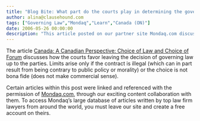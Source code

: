 ```yaml
---
title: "Blog Bite: What part do the courts play in determining the governing law of a contract, if at all?"
author: alina@clausehound.com
tags: ["Governing Law","Mondaq","Learn","Canada (ON)"]
date: 2006-05-26 00:00:00
description: "This article posted on our partner site Mondaq.com discusses how the courts favor leaving the decision of governing law up to the parties."
---
```


The article [Canada: A Canadian Perspective: Choice of Law and Choice of Forum](http://www.mondaq.com/canada/x/39956/Contract+Law/A+Canadian+Perspective+Choice+of+Law+and+Choice+of+Forum) discusses how the courts favor leaving the decision of governing law up to the parties. Limits arise only if the contract is illegal (which can in part result from being contrary to public policy or morality) or the choice is not bona fide (does not make commercial sense).

Certain articles within this post were linked and referenced with the permission of [Mondaq.com](https://www.mondaq.com/?clear=true), through our exciting content collaboration with them.  To access Mondaq’s large database of articles written by top law firm lawyers from around the world, you must leave our site and create a free account on theirs.
